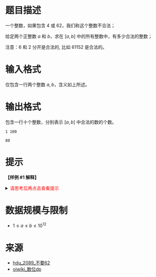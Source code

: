 # 题目描述

一个整数，如果包含 $4$ 或 $62$，我们称这个整数不合法；

给定两个正整数 $a$ 和 $b$，求在 $[a,b]$ 中的所有整数中，有多少合法的整数；

注意：$6$ 和 $2$ 分开是合法的, 比如 $61152$ 是合法的。

# 输入格式

仅包含一行两个整数 $a,b$，含义如上所述。

# 输出格式

包含一行十个整数，分别表示 $[a,b]$ 中合法的数的个数。

```input1
1 100
```

```output1
80
```

# 提示
**【样例 #1 解释】**

<details>
<summary><font color="#FF0000">请思考后再点击查看提示</font></summary>

* 可以参考 [oiwiki_数位dp](https://oi-wiki.org/dp/number/)
* 这是 数位dp 的模板题
* 用 $f(x)$ 表示 $0$ 到 $x$ 这 $x + 1$ 个数中合法的数的个数，那么答案就是 $f(b + 1) - f(a)$，那要如何计算 $f(x)$ 呢
* 首先将 $x$ 按位拆分到数组 $a[]$，高位在前
* $dp[i][j][k]$ 表示前 $i$ 位数，第 $i$ 位数是 $k$，形成的数比 $x$ 小（$j=1$ 时，表示比 $x$ 小；$j=0$时表示等于 $x$）的合法的数的个数
* 从第 $i$ 位转移到 $i+1$ 位时，可以枚举第 $i+1$ 位是 $0 \sim 9$ 中的哪个，同时还要合法

```c++
// 统计 0 到 x 合法的数的个数
LL cal(LL x) {
    vector<int> a;
    while (x != 0) a.push_back(x % 10), x /= 10;
    int n = a.size();

    // dp[i][0][j]: 前 i 位数, 第 i 位数是 j, 和 x 相等的合法数
    // dp[i][1][j]: 前 i 位数, 第 i 位数是 j, 比 x 小的合法数
    vector<vector<vector<LL>>> dp(n + 1, vector<vector<LL>>(2, vector<LL>(10, 0)));
    dp[0][0][0] = 1;
    for (int i = 0; i < n; i++) for (int ls = 0; ls < 2; ls++) for (int j = 0; j < 10; j++) {
        if (dp[i][ls][j] == 0) continue;

        // ls = 1, 表示前面已经小了, 那么这一位 0 到 9 都可以
        // ls = 0, 表示前面相等, 那么这一位只能 0 到 a[n - i]
        int lim = (ls ? 9 : a[n - 1 - i]);
        for (int d = 0; d <= lim; d++) {
            if (d == 4 || (j == 6 && d == 2)) continue;  // 不要 62
            dp[i + 1][ls | (d < lim)][d] += dp[i][ls][j];
        }
    }
    // 返回前 n 位比 x 小的合法数
    LL cnt = 0;
    for (int j = 0; j < 10; j++) cnt += dp[n][1][j];
    return cnt;
}
```

</details>

# 数据规模与限制
* $1 \leq a \leq b \leq 10^{12}$

# 来源
* [hdu_2089_不要62](https://acm.hdu.edu.cn/showproblem.php?pid=2089)
* [oiwiki_数位dp](https://oi-wiki.org/dp/number/)
